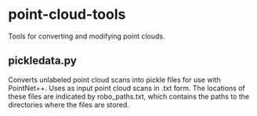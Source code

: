 # point-cloud-tools
Tools for converting and modifying point clouds.

## pickledata.py
Converts unlabeled point cloud scans into pickle files for use with PointNet++. Uses as input point cloud scans in .txt form.
The locations of these files are indicated by robo_paths.txt, which contains the paths to the directories where the files are stored. 
